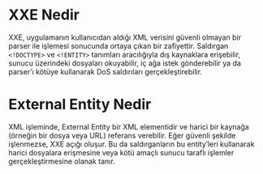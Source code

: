 # XXE Nedir
XXE, uygulamanın kullanıcıdan aldığı XML verisini güvenli olmayan bir parser ile işlemesi sonucunda ortaya çıkan bir zafiyettir. Saldırgan ```<!DOCTYPE>``` ve ```<!ENTITY>``` tanımları aracılığıyla dış kaynaklara erişebilir, sunucu üzerindeki dosyaları okuyabilir, iç ağa istek gönderebilir ya da parser’ı kötüye kullanarak DoS saldırıları gerçekleştirebilir.

#  External Entity Nedir
XML işleminde, External Entity bir XML elementidir ve harici bir kaynağa (örneğin bir dosya veya URL) referans verebilir. Eğer güvenli şekilde işlenmezse, XXE açığı oluşur. Bu da saldırganların bu entity’leri kullanarak harici dosyalara erişmesine veya kötü amaçlı sunucu taraflı işlemler gerçekleştirmesine olanak tanır.